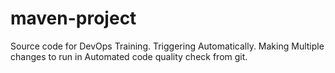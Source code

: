 # maven-project
Source code for DevOps Training. Triggering Automatically.
Making Multiple changes to run in Automated code quality check from git.
